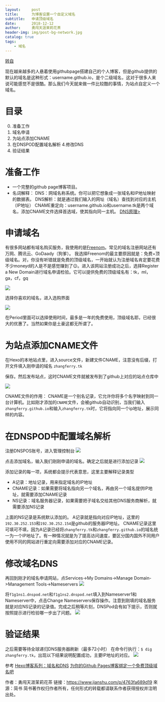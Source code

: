 ```yaml
---
layout:     post
title:      为博客设置一个自定义域名
subtitle:   申请顶级域名
date:       2018-12-12
author:     勇闯天涯茉莉花茶
header-img: img/post-bg-network.jpg
catalog: true
tags:
    - 域名
---
```

[转自](https://www.jianshu.com/p/4763fa689d19)

现在越来越多的人悬着使用githubpage搭建自己的个人博客，但是github提供的默认的域名是这种形式：username.github.io，是个二级域名，这对于很多人来说可能感觉不是很酷。那么我们今天就来做一件比较酷的事情，为站点自定义一个域名。

# 目录

0. 准备工作
1. 域名申请
2. 为站点添加CNAME
3. 在DNSPOD配置域名解析
4.修改DNS
5. 验证结果

# 准备工作

- 一个完整的github page博客项目。
- 名词解释：
DNS：网域名称系统。你可以把它想象成一张域名和IP地址映射的数据表。
DNS解析：就是通过我们输入的网址（域名）查找到对应的主机（IP地址）
CNAME重定向：username.github.io和username.tk是两个域名，添加CNAME文件选择首选域，使其指向同一主机。
[DNS原理>](http://www.ruanyifeng.com/blog/2016/06/dns.html)

# 申请域名
有很多网站都有域名购买服务，我使用的是[Freenom](https://my.freenom.com/domains.php)。常见的域名注册网站还有万网、腾讯云、GoDaady（狗爹）。
我选择Freenom的最主要原因就是：免费+顶级域名。对，你没有听错就是免费的顶级域名，一开始就认为注册域名肯定要花费不少moneyd的人是不是感觉赚到了😉。进入该网站注册成功之后，选择Register a New Domain进行域名申请检验。它可以提供免费的顶级域名有：tk，ml，ga，cf，gq


![](https://upload-images.jianshu.io/upload_images/1059465-fbce92549a18f65a.png?imageMogr2/auto-orient/strip%7CimageView2/2/w/1000/format/webp)

选择你喜欢的域名，进入选购界面

![](https://upload-images.jianshu.io/upload_images/1059465-7e7cb240f4d62f4c.png?imageMogr2/auto-orient/strip%7CimageView2/2/w/1000/format/webp)

在Period里面可以选择使用时间，最多是一年的免费使用，顶级域名耶，已经很大的优惠了。当然如果你是土豪这都无所谓了。
# 为站点添加CNAME文件
在Hexo的本地站点里，进入source文件，新建文件CNAME，注意没有后缀，打开文件填入刚申请的域名
`zhangferry.tk`

保存。然后发布站点，这时CNAME文件就被发布到了github上对应的站点仓库中

![](https://upload-images.jianshu.io/upload_images/1059465-c8c19312012904eb.png?imageMogr2/auto-orient/strip%7CimageView2/2/w/1000/format/webp)

CNAME文件的作用：
CNAME是一个别名记录，它允许你将多个名字映射到同一台计算机。比如刚才添加的`CNAME`文件，会被github自动识别，当我们输入`zhangferry.github.io`和输入`zhangferry.tk`时，它将指向同一个ip地址，展示同样的内容。
# 在DNSPOD中配置域名解析
注册DNSPOS账号，进入管理控制台
![](https://upload-images.jianshu.io/upload_images/1059465-fb90966d0b49e5db.png?imageMogr2/auto-orient/strip%7CimageView2/2/w/1000/format/webp)

点击添加域名，输入我们刚刚申请的域名。确定之后就是进行添加记录
![](https://upload-images.jianshu.io/upload_images/1059465-6ad9908219780e11.png?imageMogr2/auto-orient/strip%7CimageView2/2/w/786/format/webp)

添加记录的每一项，系统都会提示代表意思，这里主要解释记录类型

- A记录：地址记录，用来指定域名的IP地址
- CNAME记录：如果需要将域名指向另一个域名，再由另一个域名提供IP地址，就需要添加CNAME记录
- NS记录：域名服务器记录，如果需要把子域名交给其他DNS服务商解析，就需要添加NS记录

上面的NS记录是系统默认添加的。
A记录就是指向对应IP地址，这里的`192.30.252.153`和`192.30.252.154`是github的服务器IP地址。
CNAME记录这里可填可不填，因为A记录已经将`zhangferry.tk`和`zhangferry.github.io`的域名统一为一个IP地址了。有一种情况就是为了提高访问速度，要区分国内国外不同用户使用不同的网站进行重定向需要添加对应的CNAME记录。
# 修改域名DNS
再回到刚才的域名申请网站，点Services->My Domains->Manage Domain->Management Tools->Nameservers
![](https://upload-images.jianshu.io/upload_images/1059465-d709c85c43e6b271.png?imageMogr2/auto-orient/strip%7CimageView2/2/w/1000/format/webp)

将`f1g1ns1.dnspod.net`和`f1g1ns2.dnspod.net`填入到Nameserver1和Nameserver中，点击Change Nameservers保存操作。注意到刚填的域名服务就是对应NS记录的记录值。完成之后稍等片刻，DNSPod会有如下提示，否则就按照提示进行检验哪一步出了问题。
![](https://upload-images.jianshu.io/upload_images/1059465-0cbbb7a554af3145.png?imageMogr2/auto-orient/strip%7CimageView2/2/w/1000/format/webp)

# 验证结果
之后需要等待全球递归DNS服务器刷新（最多72小时）
在命令行执行：`$ dig zhangferry.tk`，出现以下结果说明配置成功，主要IP地址的对应。
![](https://upload-images.jianshu.io/upload_images/1059465-de44f6a9d62989c6.png?imageMogr2/auto-orient/strip%7CimageView2/2/w/491/format/webp)

参考
[Hexo博客系列：域名和DNS](http://www.isetsuna.com/hexo/domain-dns/)
[为你的Github Pages博客绑定一个免费顶级域名吧](http://itcoding.tk/2016/06/26/set-up-custom-domain-for-github-pages/)

作者：勇闯天涯茉莉花茶
链接：https://www.jianshu.com/p/4763fa689d19
來源：简书
简书著作权归作者所有，任何形式的转载都请联系作者获得授权并注明出处。
